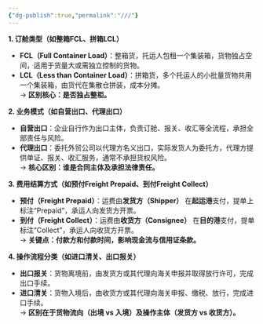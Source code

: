 ```yaml
---
{"dg-publish":true,"permalink":"///"}
---
```


**1. 订舱类型（如整箱FCL、拼箱LCL）**

- **FCL（Full Container Load）**：整箱货，托运人包租一个集装箱，货物独占空间，适用于货量大或需独立控制的货物。
- **LCL（Less than Container Load）**：拼箱货，多个托运人的小批量货物共用一个集装箱，由货代在集散仓拼装，成本分摊。  
    → **区别核心：是否独占整柜。**

**2. 业务模式（如自营出口、代理出口）**

- **自营出口**：企业自行作为出口主体，负责订舱、报关、收汇等全流程，承担全部责任与风险。
- **代理出口**：委托外贸公司以代理方名义出口，实际发货人为委托方，代理方提供单证、报关、收汇服务，通常不承担货权风险。  
    → **核心区别：谁是合同主体及承担法律责任。**

**3. 费用结算方式（如预付Freight Prepaid、到付Freight Collect）**

- **预付（Freight Prepaid）**：运费由**发货方（Shipper）** 在**起运港**支付，提单上标注“Prepaid”，承运人向发货方开票。
- **到付（Freight Collect）**：运费由**收货方（Consignee）** 在**目的港**支付，提单标注“Collect”，承运人向收货方开票。  
    → **关键点：付款方和付款时间，影响现金流与信用证条款。**

**4. 操作流程分类（如进口清关、出口报关）**

- **出口报关**：货物离境前，由发货方或其代理向海关申报并取得放行许可，完成出口手续。
- **进口清关**：货物入境后，由收货方或其代理向海关申报、缴税、放行，完成进口手续。  
    → **区别在于货物流向（出境 vs 入境）及操作主体（发货方 vs 收货方）。**